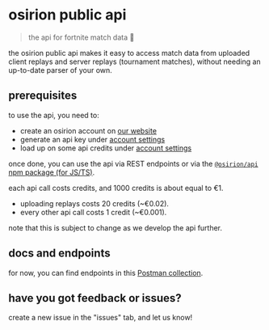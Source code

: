 # osirion public api
> the api for fortnite match data 💚

the osirion public api makes it easy to access match data from uploaded client replays and server replays (tournament matches), without needing an up-to-date parser of your own.

## prerequisites

to use the api, you need to:

- create an osirion account on [our website](https://osirion.gg)
- generate an api key under [account settings](https://osirion.gg/app/settings)
- load up on some api credits under [account settings](https://osirion.gg/app/settings)

once done, you can use the api via REST endpoints or via the [``@osirion/api`` npm package (for JS/TS)](https://www.npmjs.com/package/@osirion/api).

each api call costs credits, and 1000 credits is about equal to €1.

- uploading replays costs 20 credits (~€0.02).
- every other api call costs 1 credit (~€0.001).

note that this is subject to change as we develop the api further.


## docs and endpoints

for now, you can find endpoints in this [Postman collection](https://documenter.getpostman.com/view/23177710/2s9YeHarB1).


## have you got feedback or issues?

create a new issue in the "issues" tab, and let us know!

